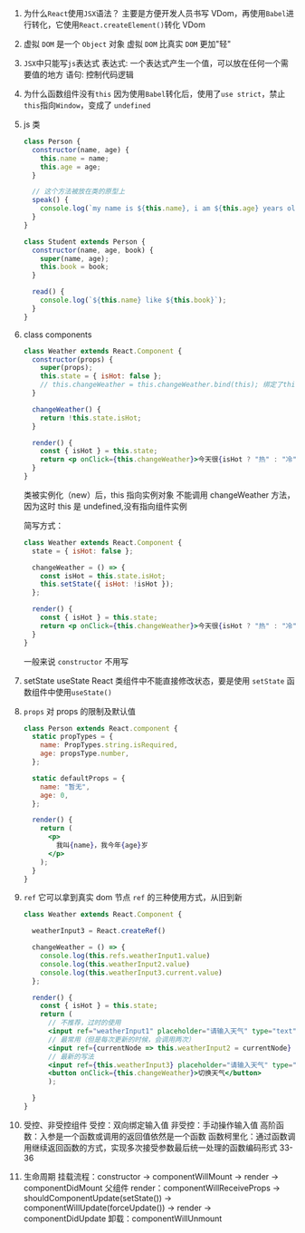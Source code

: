 1. 为什么`React`使用`JSX`语法？
   主要是方便开发人员书写 VDom，再使用`Babel`进行转化，它使用`React.createElement()`转化 VDom
2. 虚拟 `DOM`
   是一个 `Object` 对象
   虚拟 `DOM` 比真实 `DOM` 更加"轻"
3. `JSX`中只能写`js`表达式
   表达式: 一个表达式产生一个值，可以放在任何一个需要值的地方
   语句: 控制代码逻辑
4. 为什么函数组件没有`this`
   因为使用`Babel`转化后，使用了`use strict`，禁止`this`指向`Window`，变成了 `undefined`
5. js 类

   ```js
   class Person {
     constructor(name, age) {
       this.name = name;
       this.age = age;
     }

     // 这个方法被放在类的原型上
     speak() {
       console.log(`my name is ${this.name}, i am ${this.age} years old.`);
     }
   }

   class Student extends Person {
     constructor(name, age, book) {
       super(name, age);
       this.book = book;
     }

     read() {
       console.log(`${this.name} like ${this.book}`);
     }
   }
   ```

6. class components

   ```jsx
   class Weather extends React.Component {
     constructor(props) {
       super(props);
       this.state = { isHot: false };
       // this.changeWeather = this.changeWeather.bind(this); 绑定了this才是正确的
     }

     changeWeather() {
       return !this.state.isHot;
     }

     render() {
       const { isHot } = this.state;
       return <p onClick={this.changeWeather}>今天很{isHot ? "热" : "冷"}</p>;
     }
   }
   ```

   类被实例化（new）后，this 指向实例对象
   不能调用 changeWeather 方法，因为这时 this 是 undefined,没有指向组件实例

   简写方式：

   ```jsx
   class Weather extends React.Component {
     state = { isHot: false };

     changeWeather = () => {
       const isHot = this.state.isHot;
       this.setState({ isHot: !isHot });
     };

     render() {
       const { isHot } = this.state;
       return <p onClick={this.changeWeather}>今天很{isHot ? "热" : "冷"}</p>;
     }
   }
   ```

   一般来说 `constructor` 不用写

7. setState useState
   React 类组件中不能直接修改状态，要是使用 `setState`
         函数组件中使用`useState()`

8. `props`
   对 props 的限制及默认值

   ```jsx
   class Person extends React.component {
     static propTypes = {
       name: PropTypes.string.isRequired,
       age: propsType.number,
     };

     static defaultProps = {
       name: "暂无",
       age: 0,
     };

     render() {
       return (
         <p>
           我叫{name}，我今年{age}岁
         </p>
       );
     }
   }
   ```

9. `ref`
   它可以拿到真实 dom 节点
   `ref` 的三种使用方式，从旧到新

   ```jsx
   class Weather extends React.Component {

     weatherInput3 = React.createRef()

     changeWeather = () => {
       console.log(this.refs.weatherInput1.value)
       console.log(this.weatherInput2.value)
       console.log(this.weatherInput3.current.value)
     };

     render() {
       const { isHot } = this.state;
       return (
         // 不推荐，过时的使用
         <input ref="weatherInput1" placeholder="请输入天气" type="text" />
         // 最常用（但是每次更新的时候，会调用两次）
         <input ref={currentNode => this.weatherInput2 = currentNode} placeholder="请输入天气" type="text" />
         // 最新的写法
         <input ref={this.weatherInput3} placeholder="请输入天气" type="text" />
         <button onClick={this.changeWeather}>切换天气</button>
         );

     }
   }
   ```

10. 受控、非受控组件
    受控：双向绑定输入值
    非受控：手动操作输入值
    高阶函数：入参是一个函数或调用的返回值依然是一个函数
    函数柯里化：通过函数调用继续返回函数的方式，实现多次接受参数最后统一处理的函数编码形式
    33-36

11. 生命周期
    挂载流程：constructor -> componentWillMount -> render -> componentDidMount
    父组件 render：componentWillReceiveProps -> shouldComponentUpdate(setState()) -> componentWillUpdate(forceUpdate()) -> render -> componentDidUpdate
    卸载：componentWillUnmount
